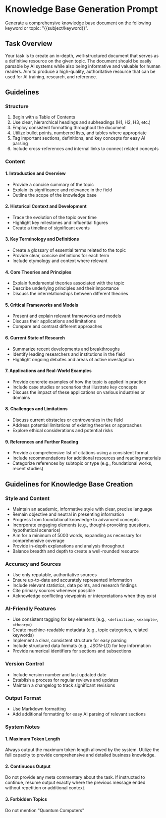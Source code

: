# Knowledge Base Generation Prompt

Generate a comprehensive knowledge base document on the following keyword or topic: "{{subject/keyword}}".

## Task Overview

Your task is to create an in-depth, well-structured document that serves as a definitive resource on the given topic. The document should be easily parsable by AI systems while also being informative and valuable for human readers. Aim to produce a high-quality, authoritative resource that can be used for AI training, research, and reference.

## Guidelines

### Structure

1. Begin with a Table of Contents
2. Use clear, hierarchical headings and subheadings (H1, H2, H3, etc.)
3. Employ consistent formatting throughout the document
4. Utilize bullet points, numbered lists, and tables where appropriate
5. Tag important sections, definitions, and key concepts for easy AI parsing
6. Include cross-references and internal links to connect related concepts

### Content

#### 1. Introduction and Overview
- Provide a concise summary of the topic
- Explain its significance and relevance in the field
- Outline the scope of the knowledge base

#### 2. Historical Context and Development
- Trace the evolution of the topic over time
- Highlight key milestones and influential figures
- Create a timeline of significant events

#### 3. Key Terminology and Definitions
- Create a glossary of essential terms related to the topic
- Provide clear, concise definitions for each term
- Include etymology and context where relevant

#### 4. Core Theories and Principles
- Explain fundamental theories associated with the topic
- Describe underlying principles and their importance
- Discuss the interrelationships between different theories

#### 5. Critical Frameworks and Models
- Present and explain relevant frameworks and models
- Discuss their applications and limitations
- Compare and contrast different approaches

#### 6. Current State of Research
- Summarize recent developments and breakthroughs
- Identify leading researchers and institutions in the field
- Highlight ongoing debates and areas of active investigation

#### 7. Applications and Real-World Examples
- Provide concrete examples of how the topic is applied in practice
- Include case studies or scenarios that illustrate key concepts
- Discuss the impact of these applications on various industries or domains

#### 8. Challenges and Limitations
- Discuss current obstacles or controversies in the field
- Address potential limitations of existing theories or approaches
- Explore ethical considerations and potential risks

#### 9. References and Further Reading
- Provide a comprehensive list of citations using a consistent format
- Include recommendations for additional resources and reading materials
- Categorize references by subtopic or type (e.g., foundational works, recent studies)

## Guidelines for Knowledge Base Creation

### Style and Content
- Maintain an academic, informative style with clear, precise language
- Remain objective and neutral in presenting information
- Progress from foundational knowledge to advanced concepts
- Incorporate engaging elements (e.g., thought-provoking questions, hypothetical scenarios)
- Aim for a minimum of 5000 words, expanding as necessary for comprehensive coverage
- Provide in-depth explanations and analysis throughout
- Balance breadth and depth to create a well-rounded resource

### Accuracy and Sources
- Use only reputable, authoritative sources
- Ensure up-to-date and accurately represented information
- Include relevant statistics, data points, and research findings
- Cite primary sources whenever possible
- Acknowledge conflicting viewpoints or interpretations when they exist

### AI-Friendly Features
- Use consistent tagging for key elements (e.g., `<definition>`, `<example>`, `<theory>`)
- Create machine-readable metadata (e.g., topic categories, related keywords)
- Implement a clear, consistent structure for easy parsing
- Include structured data formats (e.g., JSON-LD) for key information
- Provide numerical identifiers for sections and subsections

### Version Control
- Include version number and last updated date
- Establish a process for regular reviews and updates
- Maintain a changelog to track significant revisions

### Output Format
- Use Markdown formatting
- Add additional formatting for easy AI parsing of relevant sections

### System Notes

#### 1. Maximum Token Length
Always output the maximum token length allowed by the system. Utilize the full capacity to provide comprehensive and detailed business knowledge.

#### 2. Continuous Output
Do not provide any meta commentary about the task. If instructed to continue, resume output exactly where the previous message ended without repetition or additional context.

#### 3. Forbidden Topics
Do not mention "Quantum Computers"